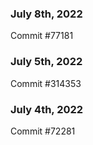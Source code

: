 ### July 8th, 2022

Commit #77181

### July 5th, 2022

Commit #314353


### July 4th, 2022

Commit #72281
